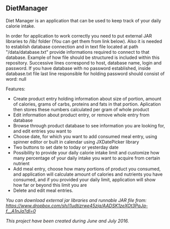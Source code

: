 ## DietManager
Diet Manager is an application that can be used to keep track of your daily calorie intake.

In order for application to work correctly you need to put external JAR libraries to /lib/ folder (You can get them from link below).
Also it is needed to establish database connection and in text file located at path "/data/database.txt" provide informations required to connect to that database.
Example of how file should be structured is included within this repository.
Successive lines correspond to host, database name, login and password.
If you have database with no password established, inside database.txt file last line responsible for holding password should consist of word: null

Features:
* Create product entry holding information about size of portion, amount of calories, grams of carbs, proteins and fats in that portion. Aplication then stores these numbers calculated per gram of whole product
* Edit information about product entry, or remove whole entry from database
* Browse through product database to see information you are looking for, and edit entries you want to
* Choose date, for which you want to add consumed meal entry, using spinner editor or built in calendar using JXDatePicker library
* Two buttons to set date to today or yesterday date
* Possibility to provide your daily calorie intake limit and customize how many percentage of your daily intake you want to acquire from certain nutrient
* Add meal entry, choose how many portions of product you consumed, and application will calculate amount of calories and nutrients you have consumed, and if you provided your daily limit, application will show how far or beyond this limit you are
* Delete and edit meal entries.

*You can download external jar libraries and runnable JAR file from: https://www.dropbox.com/sh/i1udtizrwe45zjq/AADSK1zeXOt3PaJa-f__A1nJa?dl=0*

*This project have been created during June and July 2016.*
